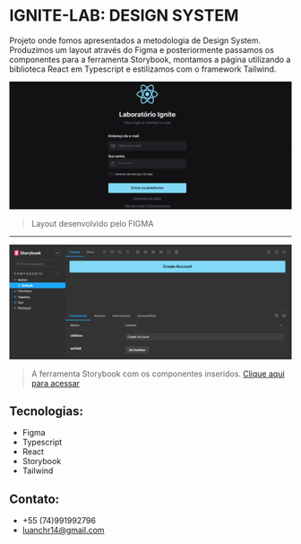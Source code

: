 # IGNITE-LAB: DESIGN SYSTEM
Projeto onde fomos apresentados a metodologia de Design System. Produzimos um layout através do Figma e posteriormente passamos os componentes para a ferramenta Storybook, montamos a página utilizando a biblioteca React em Typescript e estilizamos com o framework Tailwind. 


![preview](./.github/Layout.png)
> Layout desenvolvido pelo FIGMA

--------------------------------------------------------------------------------------

![preview](./.github/Storybook.png)
> A ferramenta Storybook com os componentes inseridos.
[Clique aqui para acessar](https://luanc14.github.io/Ignite-Lab-Design-System/)

## Tecnologias:
- Figma
- Typescript
- React
- Storybook
- Tailwind

## Contato:
- +55 (74)991992796
- luanchr14@gmail.com
